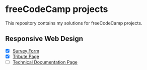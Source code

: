 # freeCodeCamp projects

This repository contains my solutions for freeCodeCamp projects.

## Responsive Web Design

- [x] [Survey Form](https://survey-form.freecodecamp.rocks/)
- [x] [Tribute Page](https://tribute-page.freecodecamp.rocks/)
- [ ] [Technical Documentation Page](https://technical-documentation-page.freecodecamp.rocks/)
